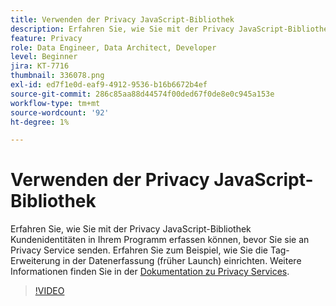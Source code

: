 ```yaml
---
title: Verwenden der Privacy JavaScript-Bibliothek
description: Erfahren Sie, wie Sie mit der Privacy JavaScript-Bibliothek Kundenidentitäten in Ihrem Programm erfassen können, bevor Sie sie an Privacy Service senden. Erfahren Sie zum Beispiel, wie Sie die Tag-Erweiterung in der Datenerfassung (früher Launch) einrichten.
feature: Privacy
role: Data Engineer, Data Architect, Developer
level: Beginner
jira: KT-7716
thumbnail: 336078.png
exl-id: ed7f1e0d-eaf9-4912-9536-b16b6672b4ef
source-git-commit: 286c85aa88d44574f00ded67f0de8e0c945a153e
workflow-type: tm+mt
source-wordcount: '92'
ht-degree: 1%

---
```



# Verwenden der Privacy JavaScript-Bibliothek

Erfahren Sie, wie Sie mit der Privacy JavaScript-Bibliothek Kundenidentitäten in Ihrem Programm erfassen können, bevor Sie sie an Privacy Service senden. Erfahren Sie zum Beispiel, wie Sie die Tag-Erweiterung in der Datenerfassung (früher Launch) einrichten. Weitere Informationen finden Sie in der [Dokumentation zu Privacy Services](https://experienceleague.adobe.com/docs/experience-platform/privacy/home.html?lang=de).

>[!VIDEO](https://video.tv.adobe.com/v/336078?learn=on&enablevpops)
